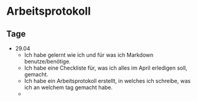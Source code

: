 # Arbeitsprotokoll
## Tage
- 29.04
  - Ich habe gelernt wie ich und für was ich Markdown benutze/benötige.
  - Ich habe eine Checkliste für, was ich alles im April erledigen soll, gemacht.
  - Ich habe ein Arbeitsprotokoll erstellt, in welches ich schreibe, was ich an welchem tag gemacht habe.
  - 
